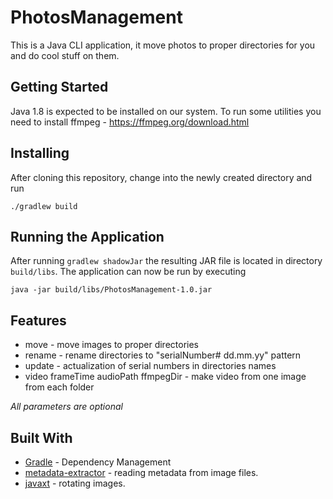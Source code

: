 # PhotosManagement

This is a Java CLI application, it move photos to proper directories for you and do cool stuff on them.

## Getting Started

Java 1.8 is expected to be installed on our system.
To run some utilities you need to install ffmpeg - https://ffmpeg.org/download.html

## Installing

After cloning this repository, change into the newly created directory and run

```
./gradlew build
```

## Running the Application

After running `gradlew shadowJar` the resulting JAR file is located in directory `build/libs`.
The application can now be run by executing

```
java -jar build/libs/PhotosManagement-1.0.jar
```

## Features

* move - move images to proper directories
* rename - rename directories to "serialNumber# dd.mm.yy" pattern
* update - actualization of serial numbers in directories names
* video frameTime audioPath ffmpegDir - make video from one image from each folder


*All parameters are optional*

## Built With

* [Gradle](https://gradle.org) - Dependency Management
* [metadata-extractor](https://github.com/drewnoakes/metadata-extractor) -  reading metadata from image files.
* [javaxt](https://mvnrepository.com/artifact/javaxt/javaxt-core/1.7.8) - rotating images.
